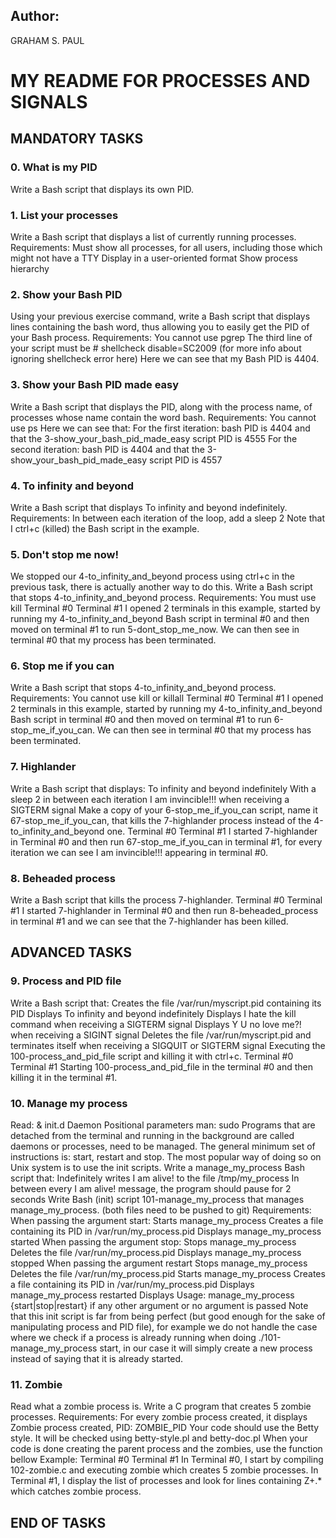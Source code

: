 ## Author:
GRAHAM S. PAUL
# MY README FOR PROCESSES AND SIGNALS
## MANDATORY TASKS
### 0. What is my PID
Write a Bash script that displays its own PID.
### 1. List your processes
Write a Bash script that displays a list of currently running processes.
Requirements:
Must show all processes, for all users, including those which might not have a TTY
Display in a user-oriented format
Show process hierarchy
### 2. Show your Bash PID
Using your previous exercise command, write a Bash script that displays lines containing the bash word, thus allowing you to easily get the PID of your Bash process.
Requirements:
You cannot use pgrep
The third line of your script must be # shellcheck disable=SC2009 (for more info about ignoring shellcheck error here)
Here we can see that my Bash PID is 4404.
### 3. Show your Bash PID made easy
Write a Bash script that displays the PID, along with the process name, of processes whose name contain the word bash.
Requirements:
You cannot use ps
Here we can see that:
For the first iteration: bash PID is 4404 and that the 3-show_your_bash_pid_made_easy script PID is 4555
For the second iteration: bash PID is 4404 and that the 3-show_your_bash_pid_made_easy script PID is 4557
### 4. To infinity and beyond
Write a Bash script that displays To infinity and beyond indefinitely.
Requirements:
In between each iteration of the loop, add a sleep 2
Note that I ctrl+c (killed) the Bash script in the example.
### 5. Don't stop me now!
We stopped our 4-to_infinity_and_beyond process using ctrl+c in the previous task, there is actually another way to do this.
Write a Bash script that stops 4-to_infinity_and_beyond process.
Requirements:
You must use kill
Terminal #0
Terminal #1
I opened 2 terminals in this example, started by running my 4-to_infinity_and_beyond Bash script in terminal #0 and then moved on terminal #1 to run 5-dont_stop_me_now. We can then see in terminal #0 that my process has been terminated.
### 6. Stop me if you can
Write a Bash script that stops 4-to_infinity_and_beyond process.
Requirements:
You cannot use kill or killall
Terminal #0
Terminal #1
I opened 2 terminals in this example, started by running my 4-to_infinity_and_beyond Bash script in terminal #0 and then moved on terminal #1 to run 6-stop_me_if_you_can. We can then see in terminal #0 that my process has been terminated.
### 7. Highlander
Write a Bash script that displays:
To infinity and beyond indefinitely
With a sleep 2 in between each iteration
I am invincible!!! when receiving a SIGTERM signal
Make a copy of your 6-stop_me_if_you_can script, name it 67-stop_me_if_you_can, that kills the 7-highlander process instead of the 4-to_infinity_and_beyond one.
Terminal #0
Terminal #1
I started 7-highlander in Terminal #0 and then run 67-stop_me_if_you_can in terminal #1, for every iteration we can see I am invincible!!! appearing in terminal #0.
### 8. Beheaded process
Write a Bash script that kills the process 7-highlander.
Terminal #0
Terminal #1
I started 7-highlander in Terminal #0 and then run 8-beheaded_process in terminal #1 and we can see that the 7-highlander has been killed.
## ADVANCED TASKS
### 9. Process and PID file
Write a Bash script that:
Creates the file /var/run/myscript.pid containing its PID
Displays To infinity and beyond indefinitely
Displays I hate the kill command when receiving a SIGTERM signal
Displays Y U no love me?! when receiving a SIGINT signal
Deletes the file /var/run/myscript.pid and terminates itself when receiving a SIGQUIT or SIGTERM signal
Executing the 100-process_and_pid_file script and killing it with ctrl+c.
Terminal #0
Terminal #1
Starting 100-process_and_pid_file in the terminal #0 and then killing it in the terminal #1.
### 10. Manage my process
Read:
&
init.d
Daemon
Positional parameters
man: sudo
Programs that are detached from the terminal and running in the background are called daemons or processes, need to be managed. The general minimum set of instructions is: start, restart and stop. The most popular way of doing so on Unix system is to use the init scripts.
Write a manage_my_process Bash script that:
Indefinitely writes I am alive! to the file /tmp/my_process
In between every I am alive! message, the program should pause for 2 seconds
Write Bash (init) script 101-manage_my_process that manages manage_my_process. (both files need to be pushed to git)
Requirements:
When passing the argument start:
Starts manage_my_process
Creates a file containing its PID in /var/run/my_process.pid
Displays manage_my_process started
When passing the argument stop:
Stops manage_my_process
Deletes the file /var/run/my_process.pid
Displays manage_my_process stopped
When passing the argument restart
Stops manage_my_process
Deletes the file /var/run/my_process.pid
Starts manage_my_process
Creates a file containing its PID in /var/run/my_process.pid
Displays manage_my_process restarted
Displays Usage: manage_my_process {start|stop|restart} if any other argument or no argument is passed
Note that this init script is far from being perfect (but good enough for the sake of manipulating process and PID file), for example we do not handle the case where we check if a process is already running when doing ./101-manage_my_process start, in our case it will simply create a new process instead of saying that it is already started.
### 11. Zombie
Read what a zombie process is.
Write a C program that creates 5 zombie processes.
Requirements:
For every zombie process created, it displays Zombie process created, PID: ZOMBIE_PID
Your code should use the Betty style. It will be checked using betty-style.pl and betty-doc.pl
When your code is done creating the parent process and the zombies, use the function bellow
Example:
Terminal #0
Terminal #1
In Terminal #0, I start by compiling 102-zombie.c and executing zombie which creates 5 zombie processes. In Terminal #1, I display the list of processes and look for lines containing Z+.*<defunct> which catches zombie process.
## END OF TASKS
